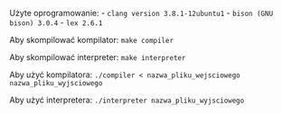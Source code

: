 Użyte oprogramowanie:
	- `clang version 3.8.1-12ubuntu1`
	- `bison (GNU bison) 3.0.4`
	- `lex 2.6.1`

Aby skompilować kompilator:
	`make compiler`

Aby skompilować interpreter:
	`make interpreter`

Aby użyć kompilatora:
	`./compiler < nazwa_pliku_wejsciowego nazwa_pliku_wyjsciowego`

Aby użyć interpretera: 
	`./interpreter nazwa_pliku_wyjsciowego`
